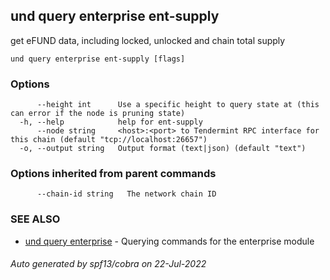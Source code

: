 ## und query enterprise ent-supply

get eFUND data, including locked, unlocked and chain total supply

```
und query enterprise ent-supply [flags]
```

### Options

```
      --height int      Use a specific height to query state at (this can error if the node is pruning state)
  -h, --help            help for ent-supply
      --node string     <host>:<port> to Tendermint RPC interface for this chain (default "tcp://localhost:26657")
  -o, --output string   Output format (text|json) (default "text")
```

### Options inherited from parent commands

```
      --chain-id string   The network chain ID
```

### SEE ALSO

* [und query enterprise](und_query_enterprise.md)	 - Querying commands for the enterprise module

###### Auto generated by spf13/cobra on 22-Jul-2022
